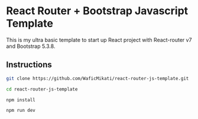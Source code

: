 # React Router + Bootstrap Javascript Template
This is my ultra basic template to start up React project with React-router v7 and Bootstrap 5.3.8.

## Instructions
```bash
git clone https://github.com/WaficMikati/react-router-js-template.git
```
```bash
cd react-router-js-template
```
```bash
npm install
```
```bash
npm run dev
```